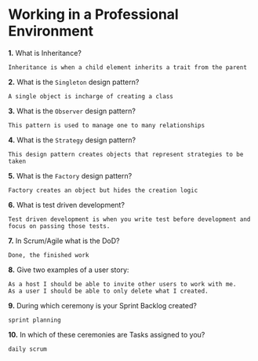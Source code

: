 # Working in a Professional Environment

**1.** What is Inheritance?
<!-- enter you answer in the space below -->
```
Inheritance is when a child element inherits a trait from the parent
```
**2.** What is the `Singleton` design pattern?
<!-- enter you answer in the space below -->
```
A single object is incharge of creating a class
```
**3.** What is the `Observer` design pattern?
<!-- enter you answer in the space below -->
```
This pattern is used to manage one to many relationships
```
**4.** What is the `Strategy` design pattern?
<!-- enter you answer in the space below -->
```
This design pattern creates objects that represent strategies to be taken
```
**5.** What is the `Factory` design pattern?
<!-- enter you answer in the space below -->
```
Factory creates an object but hides the creation logic
```
**6.** What is test driven development?
<!-- enter you answer in the space below -->
```
Test driven development is when you write test before development and focus on passing those tests.
```
**7.** In Scrum/Agile what is the DoD?
<!-- enter you answer in the space below -->
```
Done, the finished work
```
**8.** Give two examples of a user story:
<!-- enter you answer in the space below -->
```
As a host I should be able to invite other users to work with me. 
As a user I should be able to only delete what I created.
```
**9.** During which ceremony is your Sprint Backlog created?
<!-- enter you answer in the space below -->
```
sprint planning
```
**10.** In which of these ceremonies are Tasks assigned to you?
<!-- enter you answer in the space below -->
```
daily scrum
```
